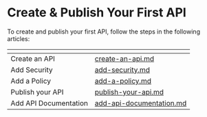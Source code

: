 # Create & Publish Your First API

To create and publish your first API, follow the steps in the following articles:&#x20;

<table data-view="cards"><thead><tr><th></th><th data-hidden data-card-target data-type="content-ref"></th></tr></thead><tbody><tr><td>Create an API</td><td><a href="create-an-api.md">create-an-api.md</a></td></tr><tr><td>Add Security</td><td><a href="add-security.md">add-security.md</a></td></tr><tr><td>Add a Policy</td><td><a href="add-a-policy.md">add-a-policy.md</a></td></tr><tr><td>Publish your API</td><td><a href="publish-your-api.md">publish-your-api.md</a></td></tr><tr><td>Add API Documentation</td><td><a href="add-api-documentation.md">add-api-documentation.md</a></td></tr></tbody></table>
